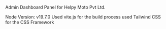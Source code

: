 Admin Dashboard Panel for Helpy Moto Pvt Ltd.

Node Version: v19.7.0
Used vite.js for the build process
used Tailwind CSS for the CSS Framework
